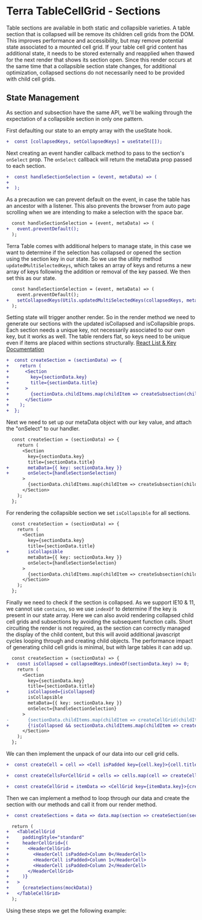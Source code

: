 # Terra TableCellGrid - Sections

Table sections are available in both static and collapsible varieties. A table section that is collapsed will be remove its children cell grids from the DOM. This improves performance and accessibility, but may remove potential state associated to a mounted cell grid. If your table cell grid content has additional state, it needs to be stored externally and reapplied when thawed for the next render that shows its section open. Since this render occurs at the same time that a collapsible section state changes, for additional optimization, collapsed sections do not necessarily need to be provided with child cell grids.

## State Management
As section and subsection have the same API, we'll be walking through the expectation of a collapsible section in only one pattern.

First defaulting our state to an empty array with the useState hook.
```diff
+  const [collapsedKeys, setCollapsedKeys] = useState([]);
```
Next creating an event handler callback method to pass to the section's `onSelect` prop. The `onSelect` callback will return the metaData prop passed to each section.
```diff
+  const handleSectionSelection = (event, metaData) => (
+
+  );
```
As a precaution we can prevent default on the event, in case the table has an ancestor with a listener. This also prevents the browser from auto page scrolling when we are intending to make a selection with the space bar.
```diff
  const handleSectionSelection = (event, metaData) => (
+   event.preventDefault();
  );
```
Terra Table comes with additional helpers to manage state, in this case we want to determine if the selection has collapsed or opened the section using the section key in our state. So we use the utility method `updatedMultiSelectedKeys`, which takes an array of keys and returns a new array of keys following the addition or removal of the key passed. We then set this as our state.
```diff
  const handleSectionSelection = (event, metaData) => (
    event.preventDefault();
+   setCollapsedKeys(Utils.updatedMultiSelectedKeys(collapsedKeys, metaData.key));
  );
```
Setting state will trigger another render. So in the render method we need to generate our sections with the updated isCollapsed and isCollapsible props. Each section needs a unique key, not necessarily associated to our own key, but it works as well. The table renders flat, so keys need to be unique even if items are placed within sections structurally.
[React List & Key Documentation](https://reactjs.org/docs/lists-and-keys.html)
```diff
+  const createSection = (sectionData) => {
+    return (
+      <Section
+        key={sectionData.key}
+        title={sectionData.title}
+      >
+        {sectionData.childItems.map(childItem => createSubsection(childItem))}
+      </Section>
+    );
+  };
```
Next we need to set up our metaData object with our key value, and attach the "onSelect" to our handler.
```diff
  const createSection = (sectionData) => {
    return (
      <Section
        key={sectionData.key}
        title={sectionData.title}
+       metaData={{ key: sectionData.key }}
+       onSelect={handleSectionSelection}
      >
        {sectionData.childItems.map(childItem => createSubsection(childItem))}
      </Section>
    );
  };
```
For rendering the collapsible section we set `isCollapsible` for all sections.
```diff
  const createSection = (sectionData) => {
    return (
      <Section
        key={sectionData.key}
        title={sectionData.title}
+       isCollapsible
        metaData={{ key: sectionData.key }}
        onSelect={handleSectionSelection}
      >
        {sectionData.childItems.map(childItem => createSubsection(childItem))}
      </Section>
    );
  };
```
Finally we need to check if the section is collapsed. As we support IE10 & 11, we cannot use `contains`, so we use `indexOf` to determine if the key is present in our state array. Here we can also avoid rendering collapsed child cell grids and subsections by avoiding the subsequent function calls. Short circuiting the render is not required, as the section can correctly managed the display of the child content, but this will avoid additional javascript cycles looping through and creating child objects. The performance impact of generating child cell grids is minimal, but with large tables it can add up.
```diff
  const createSection = (sectionData) => {
+   const isCollapsed = collapsedKeys.indexOf(sectionData.key) >= 0;
    return (
      <Section
        key={sectionData.key}
        title={sectionData.title}
+       isCollapsed={isCollapsed}
        isCollapsible
        metaData={{ key: sectionData.key }}
        onSelect={handleSectionSelection}
      >
-       {sectionData.childItems.map(childItem => createCellGrid(childItem))}
+       {!isCollapsed && sectionData.childItems.map(childItem => createCellGrid(childItem))}
      </Section>
    );
  };
```
We can then implement the unpack of our data into our cell grid cells.
```diff
+  const createCell = cell => <Cell isPadded key={cell.key}>{cell.title}</Cell>;

+  const createCellsForCellGrid = cells => cells.map(cell => createCell(cell));

+  const createCellGrid = itemData => <CellGrid key={itemData.key}>{createCellsForCellGrid(itemData.cells)}</CellGrid>;
```
Then we can implement a method to loop through our data and create the section with our methods and call it from our render method.
```diff
+  const createSections = data => data.map(section => createSection(section));

  return (
+   <TableCellGrid
+     paddingStyle="standard"
+     headerCellGrid={(
+       <HeaderCellGrid>
+         <HeaderCell isPadded>Column 0</HeaderCell>
+         <HeaderCell isPadded>Column 1</HeaderCell>
+         <HeaderCell isPadded>Column 2</HeaderCell>
+       </HeaderCellGrid>
+     )}
+   >
+     {createSections(mockData)}
+   </TableCellGrid>
  );
```
Using these steps we get the following example:
